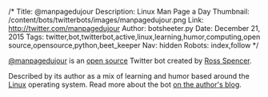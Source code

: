 /*
Title: @manpagedujour
Description: Linux Man Page a Day
Thumbnail: /content/bots/twitterbots/images/manpagedujour.png
Link: http://twitter.com/manpagedujour
Author: botsheeter.py
Date: December 21, 2015
Tags: twitter,bot,twitterbot,active,linux,learning,humor,computing,open source,opensource,python,beet_keeper
Nav: hidden
Robots: index,follow
*/

[@manpagedujour](https://twitter.com/manpagedujour) is an [open source](https://github.com/exponential-decay/manpage-du-jour) Twitter bot created by [Ross Spencer](https://twitter.com/beet_keeper). 

Described by its author as a mix of learning and humor based around the [Linux](https://en.wikipedia.org/wiki/Linux) operating system. Read more about the bot [on the author's blog](http://exponentialdecay.co.uk/blog/man-bot-homage-to-thompson-and-ritchie-and-the-linux-man-pages/).

